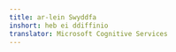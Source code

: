 ```yaml
---
title: ar-lein Swyddfa
inshort: heb ei ddiffinio
translator: Microsoft Cognitive Services
---
```




